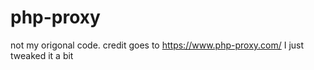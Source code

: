 # php-proxy
not my origonal code. credit goes to https://www.php-proxy.com/ I just tweaked it a bit
